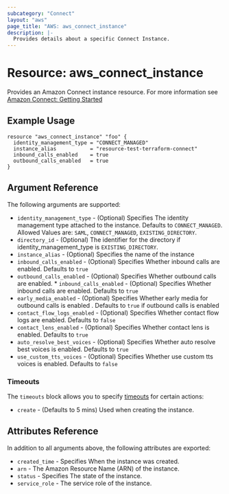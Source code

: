 ```yaml
---
subcategory: "Connect"
layout: "aws"
page_title: "AWS: aws_connect_instance"
description: |-
  Provides details about a specific Connect Instance.
---
```


# Resource: aws_connect_instance

Provides an Amazon Connect instance resource. For more information see
[Amazon Connect: Getting Started](https://docs.aws.amazon.com/connect/latest/adminguide/amazon-connect-get-started.html)

## Example Usage

```hcl
resource "aws_connect_instance" "foo" {
  identity_management_type = "CONNECT_MANAGED"
  instance_alias           = "resource-test-terraform-connect"
  inbound_calls_enabled    = true
  outbound_calls_enabled   = true
}
```

## Argument Reference


The following arguments are supported:

* `identity_management_type` - (Optional) Specifies The identity management type attached to the instance. Defaults to `CONNECT_MANAGED`. Allowed Values are: `SAML`, `CONNECT_MANAGED`, `EXISTING_DIRECTORY`.
* `directory_id` - (Optional) The identifier for the directory if identity_management_type is `EXISTING_DIRECTORY`.
* `instance_alias` - (Optional) Specifies the name of the instance
* `inbound_calls_enabled` - (Optional) Specifies Whether inbound calls are enabled. Defaults to `true`
* `outbound_calls_enabled` -  (Optional) Specifies Whether outbound calls are enabled. * `inbound_calls_enabled` - (Optional) Specifies Whether inbound calls are enabled. Defaults to `true`
* `early_media_enabled` - (Optional) Specifies Whether early media for outbound calls is enabled . Defaults to `true` if outbound calls is enabled
* `contact_flow_logs_enabled` - (Optional) Specifies Whether contact flow logs are enabled. Defaults to `false`
* `contact_lens_enabled` - (Optional) Specifies Whether contact lens is enabled. Defaults to `true`
* `auto_resolve_best_voices` - (Optional) Specifies Whether auto resolve best voices is enabled. Defaults to `true`
* `use_custom_tts_voices` - (Optional) Specifies Whether use custom tts voices is enabled. Defaults to `false`

### Timeouts

The `timeouts` block allows you to specify [timeouts](https://www.terraform.io/docs/configuration/resources.html#timeouts) for certain actions:

* `create` - (Defaults to 5 mins) Used when creating the instance.

## Attributes Reference

In addition to all arguments above, the following attributes are exported:

* `created_time` - Specifies When the instance was created.
* `arn` - The Amazon Resource Name (ARN) of the instance.
* `status` - Specifies The state of the instance.
* `service_role` - The service role of the instance.
